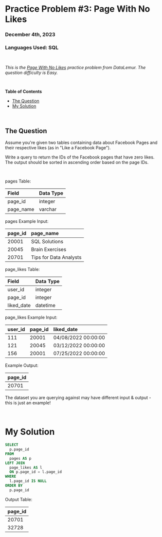 # **Practice Problem #3: Page With No Likes**
### December 4th, 2023
### Languages Used: SQL

<br>

*This is the [Page With No Likes](https://datalemur.com/questions/sql-page-with-no-likes) practice problem from DataLemur. The question difficulty is Easy.*

<br>

**Table of Contents**

-   [The Question](#the-question)
-   [My Solution](#my-solution)
  
<br>

## The Question

Assume you're given two tables containing data about Facebook Pages and their respective likes (as in "Like a Facebook Page").

Write a query to return the IDs of the Facebook pages that have zero likes. The output should be sorted in ascending order based on the page IDs.

<br>

pages Table:

| Field                 | Data Type          | 
| :----------------     | :----------        | 
| page_id               | integer            | 
| page_name             | varchar            | 


pages Example Input:

| page_id          | page_name               |                                                          
| :------------    | :----------             |                                                        
| 20001	           | SQL Solutions           |        
| 20045	           | Brain Exercises         |                       
| 20701	           | Tips for Data Analysts  |               
                    

page_likes Table:

| Field                 | Data Type          | 
| :----------------     | :----------        | 
| user_id               | integer            | 
| page_id               | integer            | 
| liked_date            | datetime           | 


page_likes Example Input:

| user_id      | page_id       | liked_date            |                                                    
| :------------| :----------   | :----------           |                                                  
| 111	         | 20001         | 04/08/2022 00:00:00   |     
| 121	         | 20045         | 03/12/2022 00:00:00	 |             
| 156	         | 20001         | 07/25/2022 00:00:00   |           

Example Output:

| page_id            | 
| :----------------  |
| 20701              | 

The dataset you are querying against may have different input & output - this is just an example!

<br>

# My Solution

``` SQL
SELECT
  p.page_id
FROM 
  pages AS p
LEFT JOIN 
  page_likes AS l
  ON p.page_id = l.page_id
WHERE 
  l.page_id IS NULL
ORDER BY
  p.page_id
```

Output Table:

| page_id            | 
| :----------------  |
| 20701              |
| 32728              |
